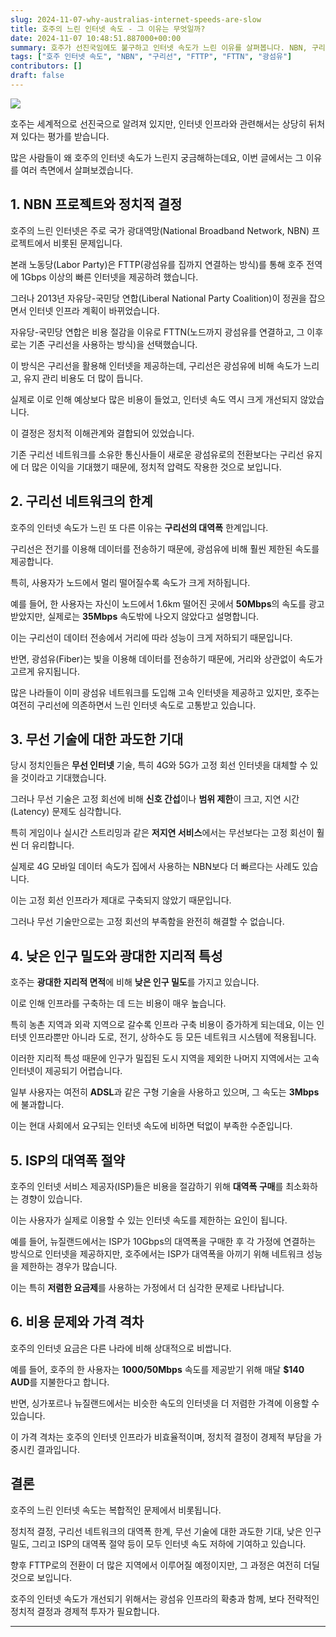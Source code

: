 ```yaml
---
slug: 2024-11-07-why-australias-internet-speeds-are-slow
title: 호주의 느린 인터넷 속도 - 그 이유는 무엇일까?
date: 2024-11-07 10:48:51.887000+00:00
summary: 호주가 선진국임에도 불구하고 인터넷 속도가 느린 이유를 살펴봅니다. NBN, 구리선, 광섬유 등 인프라 문제와 정책적 요인을 중심으로 분석합니다.
tags: ["호주 인터넷 속도", "NBN", "구리선", "FTTP", "FTTN", "광섬유"]
contributors: []
draft: false
---
```


![](https://blogger.googleusercontent.com/img/a/AVvXsEgAntZ2o4eu5RzTK_DA_4lcfy0f_DtRk8XHp4puEw0W3vzmPtsVtA1NWPaPPJxgflFfeo7bM2OmbYAayE1rXoa3zkHw_gBa0YJwDxp4Fgd4wDE75RMHgcjToV3j_ra-ZDDF4UA_MjKjJycoU1IcVgMh2MUClJKHfnxcq_7ClnxDpAKoEue9WGHtAUPnEaE)

호주는 세계적으로 선진국으로 알려져 있지만, 인터넷 인프라와 관련해서는 상당히 뒤처져 있다는 평가를 받습니다.

많은 사람들이 왜 호주의 인터넷 속도가 느린지 궁금해하는데요, 이번 글에서는 그 이유를 여러 측면에서 살펴보겠습니다.

## 1. **NBN 프로젝트와 정치적 결정**

호주의 느린 인터넷은 주로 국가 광대역망(National Broadband Network, NBN) 프로젝트에서 비롯된 문제입니다.

본래 노동당(Labor Party)은 FTTP(광섬유를 집까지 연결하는 방식)를 통해 호주 전역에 1Gbps 이상의 빠른 인터넷을 제공하려 했습니다.

그러나 2013년 자유당-국민당 연합(Liberal National Party Coalition)이 정권을 잡으면서 인터넷 인프라 계획이 바뀌었습니다.

자유당-국민당 연합은 비용 절감을 이유로 FTTN(노드까지 광섬유를 연결하고, 그 이후로는 기존 구리선을 사용하는 방식)을 선택했습니다.

이 방식은 구리선을 활용해 인터넷을 제공하는데, 구리선은 광섬유에 비해 속도가 느리고, 유지 관리 비용도 더 많이 듭니다.

실제로 이로 인해 예상보다 많은 비용이 들었고, 인터넷 속도 역시 크게 개선되지 않았습니다.

이 결정은 정치적 이해관계와 결합되어 있었습니다.

기존 구리선 네트워크를 소유한 통신사들이 새로운 광섬유로의 전환보다는 구리선 유지에 더 많은 이익을 기대했기 때문에, 정치적 압력도 작용한 것으로 보입니다.

## 2. **구리선 네트워크의 한계**

호주의 인터넷 속도가 느린 또 다른 이유는 **구리선의 대역폭** 한계입니다.

구리선은 전기를 이용해 데이터를 전송하기 때문에, 광섬유에 비해 훨씬 제한된 속도를 제공합니다.

특히, 사용자가 노드에서 멀리 떨어질수록 속도가 크게 저하됩니다.

예를 들어, 한 사용자는 자신이 노드에서 1.6km 떨어진 곳에서 **50Mbps**의 속도를 광고받았지만, 실제로는 **35Mbps** 속도밖에 나오지 않았다고 설명합니다.

이는 구리선이 데이터 전송에서 거리에 따라 성능이 크게 저하되기 때문입니다.

반면, 광섬유(Fiber)는 빛을 이용해 데이터를 전송하기 때문에, 거리와 상관없이 속도가 고르게 유지됩니다.

많은 나라들이 이미 광섬유 네트워크를 도입해 고속 인터넷을 제공하고 있지만, 호주는 여전히 구리선에 의존하면서 느린 인터넷 속도로 고통받고 있습니다.

## 3. **무선 기술에 대한 과도한 기대**

당시 정치인들은 **무선 인터넷** 기술, 특히 4G와 5G가 고정 회선 인터넷을 대체할 수 있을 것이라고 기대했습니다.

그러나 무선 기술은 고정 회선에 비해 **신호 간섭**이나 **범위 제한**이 크고, 지연 시간(Latency) 문제도 심각합니다.

특히 게임이나 실시간 스트리밍과 같은 **저지연 서비스**에서는 무선보다는 고정 회선이 훨씬 더 유리합니다.

실제로 4G 모바일 데이터 속도가 집에서 사용하는 NBN보다 더 빠르다는 사례도 있습니다.

이는 고정 회선 인프라가 제대로 구축되지 않았기 때문입니다.

그러나 무선 기술만으로는 고정 회선의 부족함을 완전히 해결할 수 없습니다.

## 4. **낮은 인구 밀도와 광대한 지리적 특성**

호주는 **광대한 지리적 면적**에 비해 **낮은 인구 밀도**를 가지고 있습니다.

이로 인해 인프라를 구축하는 데 드는 비용이 매우 높습니다.

특히 농촌 지역과 외곽 지역으로 갈수록 인프라 구축 비용이 증가하게 되는데요, 이는 인터넷 인프라뿐만 아니라 도로, 전기, 상하수도 등 모든 네트워크 시스템에 적용됩니다.

이러한 지리적 특성 때문에 인구가 밀집된 도시 지역을 제외한 나머지 지역에서는 고속 인터넷이 제공되기 어렵습니다.

일부 사용자는 여전히 **ADSL**과 같은 구형 기술을 사용하고 있으며, 그 속도는 **3Mbps**에 불과합니다.

이는 현대 사회에서 요구되는 인터넷 속도에 비하면 턱없이 부족한 수준입니다.

## 5. **ISP의 대역폭 절약**

호주의 인터넷 서비스 제공자(ISP)들은 비용을 절감하기 위해 **대역폭 구매**를 최소화하는 경향이 있습니다.

이는 사용자가 실제로 이용할 수 있는 인터넷 속도를 제한하는 요인이 됩니다.

예를 들어, 뉴질랜드에서는 ISP가 10Gbps의 대역폭을 구매한 후 각 가정에 연결하는 방식으로 인터넷을 제공하지만, 호주에서는 ISP가 대역폭을 아끼기 위해 네트워크 성능을 제한하는 경우가 많습니다.

이는 특히 **저렴한 요금제**를 사용하는 가정에서 더 심각한 문제로 나타납니다.

## 6. **비용 문제와 가격 격차**

호주의 인터넷 요금은 다른 나라에 비해 상대적으로 비쌉니다.

예를 들어, 호주의 한 사용자는 **1000/50Mbps** 속도를 제공받기 위해 매달 **$140 AUD**를 지불한다고 합니다.

반면, 싱가포르나 뉴질랜드에서는 비슷한 속도의 인터넷을 더 저렴한 가격에 이용할 수 있습니다.

이 가격 격차는 호주의 인터넷 인프라가 비효율적이며, 정치적 결정이 경제적 부담을 가중시킨 결과입니다.

## 결론

호주의 느린 인터넷 속도는 복합적인 문제에서 비롯됩니다.

정치적 결정, 구리선 네트워크의 대역폭 한계, 무선 기술에 대한 과도한 기대, 낮은 인구 밀도, 그리고 ISP의 대역폭 절약 등이 모두 인터넷 속도 저하에 기여하고 있습니다.

향후 FTTP로의 전환이 더 많은 지역에서 이루어질 예정이지만, 그 과정은 여전히 더딜 것으로 보입니다.

호주의 인터넷 속도가 개선되기 위해서는 광섬유 인프라의 확충과 함께, 보다 전략적인 정치적 결정과 경제적 투자가 필요합니다.

---
